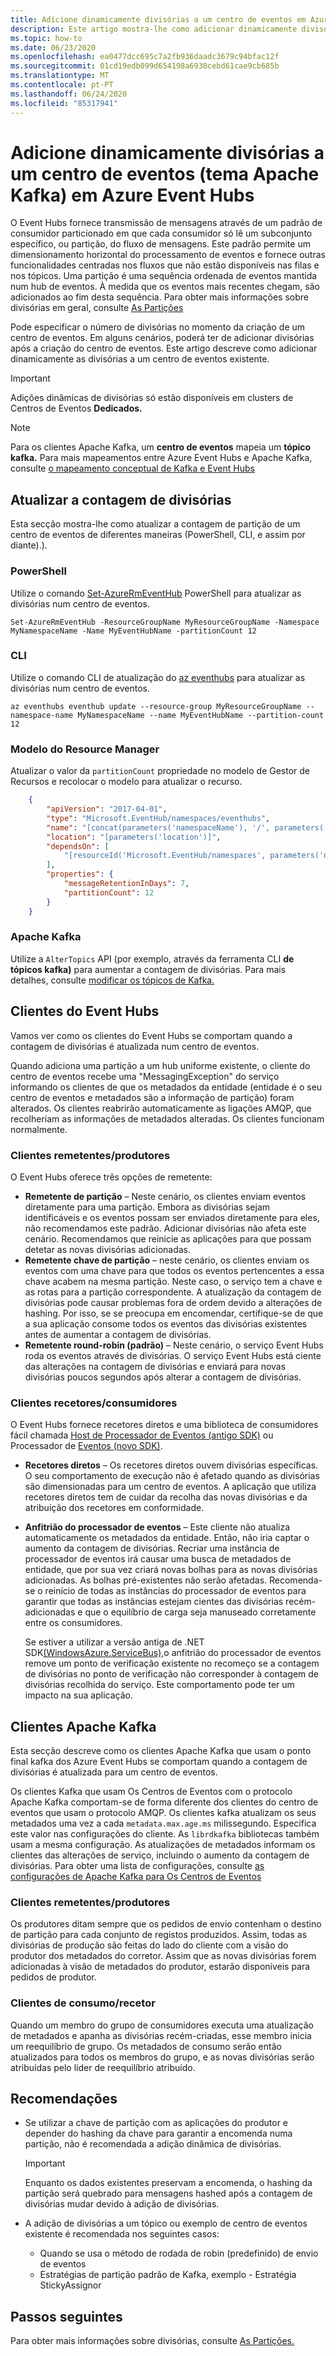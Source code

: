 ```yaml
---
title: Adicione dinamicamente divisórias a um centro de eventos em Azure Event Hubs
description: Este artigo mostra-lhe como adicionar dinamicamente divisórias a um centro de eventos em Azure Event Hubs.
ms.topic: how-to
ms.date: 06/23/2020
ms.openlocfilehash: ea0477dcc695c7a2fb936daadc3679c94bfac12f
ms.sourcegitcommit: 01cd19edb099d654198a6930cebd61cae9cb685b
ms.translationtype: MT
ms.contentlocale: pt-PT
ms.lasthandoff: 06/24/2020
ms.locfileid: "85317941"
---
```

# <a name="dynamically-add-partitions-to-an-event-hub-apache-kafka-topic-in-azure-event-hubs"></a>Adicione dinamicamente divisórias a um centro de eventos (tema Apache Kafka) em Azure Event Hubs
O Event Hubs fornece transmissão de mensagens através de um padrão de consumidor particionado em que cada consumidor só lê um subconjunto específico, ou partição, do fluxo de mensagens. Este padrão permite um dimensionamento horizontal do processamento de eventos e fornece outras funcionalidades centradas nos fluxos que não estão disponíveis nas filas e nos tópicos. Uma partição é uma sequência ordenada de eventos mantida num hub de eventos. À medida que os eventos mais recentes chegam, são adicionados ao fim desta sequência. Para obter mais informações sobre divisórias em geral, consulte [As Partições](event-hubs-scalability.md#partitions)

Pode especificar o número de divisórias no momento da criação de um centro de eventos. Em alguns cenários, poderá ter de adicionar divisórias após a criação do centro de eventos. Este artigo descreve como adicionar dinamicamente as divisórias a um centro de eventos existente. 

> [!IMPORTANT]
> Adições dinâmicas de divisórias só estão disponíveis em clusters de Centros de Eventos **Dedicados.**

> [!NOTE]
> Para os clientes Apache Kafka, um **centro de eventos** mapeia um **tópico kafka.** Para mais mapeamentos entre Azure Event Hubs e Apache Kafka, consulte [o mapeamento conceptual de Kafka e Event Hubs](event-hubs-for-kafka-ecosystem-overview.md#kafka-and-event-hub-conceptual-mapping)


## <a name="update-the-partition-count"></a>Atualizar a contagem de divisórias
Esta secção mostra-lhe como atualizar a contagem de partição de um centro de eventos de diferentes maneiras (PowerShell, CLI, e assim por diante).).

### <a name="powershell"></a>PowerShell
Utilize o comando [Set-AzureRmEventHub](/powershell/module/azurerm.eventhub/Set-AzureRmEventHub?view=azurermps-6.13.0) PowerShell para atualizar as divisórias num centro de eventos. 

```azurepowershell-interactive
Set-AzureRmEventHub -ResourceGroupName MyResourceGroupName -Namespace MyNamespaceName -Name MyEventHubName -partitionCount 12
```

### <a name="cli"></a>CLI
Utilize o comando CLI de atualização do [az eventhubs](/cli/azure/eventhubs/eventhub?view=azure-cli-latest#az-eventhubs-eventhub-update) para atualizar as divisórias num centro de eventos. 

```azurecli-interactive
az eventhubs eventhub update --resource-group MyResourceGroupName --namespace-name MyNamespaceName --name MyEventHubName --partition-count 12
```

### <a name="resource-manager-template"></a>Modelo do Resource Manager
Atualizar o valor da `partitionCount` propriedade no modelo de Gestor de Recursos e recolocar o modelo para atualizar o recurso. 

```json
    {
        "apiVersion": "2017-04-01",
        "type": "Microsoft.EventHub/namespaces/eventhubs",
        "name": "[concat(parameters('namespaceName'), '/', parameters('eventHubName'))]",
        "location": "[parameters('location')]",
        "dependsOn": [
            "[resourceId('Microsoft.EventHub/namespaces', parameters('namespaceName'))]"
        ],
        "properties": {
            "messageRetentionInDays": 7,
            "partitionCount": 12
        }
    }
```

### <a name="apache-kafka"></a>Apache Kafka
Utilize a `AlterTopics` API (por exemplo, através da ferramenta CLI **de tópicos kafka)** para aumentar a contagem de divisórias. Para mais detalhes, consulte [modificar os tópicos de Kafka.](http://kafka.apache.org/documentation/#basic_ops_modify_topic) 

## <a name="event-hubs-clients"></a>Clientes do Event Hubs
Vamos ver como os clientes do Event Hubs se comportam quando a contagem de divisórias é atualizada num centro de eventos. 

Quando adiciona uma partição a um hub uniforme existente, o cliente do centro de eventos recebe uma "MessagingException" do serviço informando os clientes de que os metadados da entidade (entidade é o seu centro de eventos e metadados são a informação de partição) foram alterados. Os clientes reabrirão automaticamente as ligações AMQP, que recolheriam as informações de metadados alteradas. Os clientes funcionam normalmente.

### <a name="senderproducer-clients"></a>Clientes remetentes/produtores
O Event Hubs oferece três opções de remetente:

- **Remetente de partição** – Neste cenário, os clientes enviam eventos diretamente para uma partição. Embora as divisórias sejam identificáveis e os eventos possam ser enviados diretamente para eles, não recomendamos este padrão. Adicionar divisórias não afeta este cenário. Recomendamos que reinicie as aplicações para que possam detetar as novas divisórias adicionadas. 
- **Remetente chave de partição** – neste cenário, os clientes enviam os eventos com uma chave para que todos os eventos pertencentes a essa chave acabem na mesma partição. Neste caso, o serviço tem a chave e as rotas para a partição correspondente. A atualização da contagem de divisórias pode causar problemas fora de ordem devido a alterações de hashing. Por isso, se se preocupa em encomendar, certifique-se de que a sua aplicação consome todos os eventos das divisórias existentes antes de aumentar a contagem de divisórias.
- **Remetente round-robin (padrão)** – Neste cenário, o serviço Event Hubs roda os eventos através de divisórias. O serviço Event Hubs está ciente das alterações na contagem de divisórias e enviará para novas divisórias poucos segundos após alterar a contagem de divisórias.

### <a name="receiverconsumer-clients"></a>Clientes recetores/consumidores
O Event Hubs fornece recetores diretos e uma biblioteca de consumidores fácil chamada [Host de Processador de Eventos (antigo SDK)](event-hubs-event-processor-host.md) ou Processador de [Eventos (novo SDK)](event-processor-balance-partition-load.md).

- **Recetores diretos** – Os recetores diretos ouvem divisórias específicas. O seu comportamento de execução não é afetado quando as divisórias são dimensionadas para um centro de eventos. A aplicação que utiliza recetores diretos tem de cuidar da recolha das novas divisórias e da atribuição dos recetores em conformidade.
- **Anfitrião do processador de eventos** – Este cliente não atualiza automaticamente os metadados da entidade. Então, não iria captar o aumento da contagem de divisórias. Recriar uma instância de processador de eventos irá causar uma busca de metadados de entidade, que por sua vez criará novas bolhas para as novas divisórias adicionadas. As bolhas pré-existentes não serão afetadas. Recomenda-se o reinício de todas as instâncias do processador de eventos para garantir que todas as instâncias estejam cientes das divisórias recém-adicionadas e que o equilíbrio de carga seja manuseado corretamente entre os consumidores.

    Se estiver a utilizar a versão antiga de .NET SDK[(WindowsAzure.ServiceBus),](https://www.nuget.org/packages/WindowsAzure.ServiceBus/)o anfitrião do processador de eventos remove um ponto de verificação existente no recomeço se a contagem de divisórias no ponto de verificação não corresponder à contagem de divisórias recolhida do serviço. Este comportamento pode ter um impacto na sua aplicação. 

## <a name="apache-kafka-clients"></a>Clientes Apache Kafka
Esta secção descreve como os clientes Apache Kafka que usam o ponto final kafka dos Azure Event Hubs se comportam quando a contagem de divisórias é atualizada para um centro de eventos. 

Os clientes Kafka que usam Os Centros de Eventos com o protocolo Apache Kafka comportam-se de forma diferente dos clientes do centro de eventos que usam o protocolo AMQP. Os clientes kafka atualizam os seus metadados uma vez a cada `metadata.max.age.ms` milissegundo. Especifica este valor nas configurações do cliente. As `librdkafka` bibliotecas também usam a mesma configuração. As atualizações de metadados informam os clientes das alterações de serviço, incluindo o aumento da contagem de divisórias. Para obter uma lista de configurações, consulte [as configurações de Apache Kafka para Os Centros de Eventos](https://github.com/Azure/azure-event-hubs-for-kafka/blob/master/CONFIGURATION.md)

### <a name="senderproducer-clients"></a>Clientes remetentes/produtores
Os produtores ditam sempre que os pedidos de envio contenham o destino de partição para cada conjunto de registos produzidos. Assim, todas as divisórias de produção são feitas do lado do cliente com a visão do produtor dos metadados do corretor. Assim que as novas divisórias forem adicionadas à visão de metadados do produtor, estarão disponíveis para pedidos de produtor.

### <a name="consumerreceiver-clients"></a>Clientes de consumo/recetor
Quando um membro do grupo de consumidores executa uma atualização de metadados e apanha as divisórias recém-criadas, esse membro inicia um reequilíbrio de grupo. Os metadados de consumo serão então atualizados para todos os membros do grupo, e as novas divisórias serão atribuídas pelo líder de reequilíbrio atribuído.

## <a name="recommendations"></a>Recomendações

- Se utilizar a chave de partição com as aplicações do produtor e depender do hashing da chave para garantir a encomenda numa partição, não é recomendada a adição dinâmica de divisórias. 

    > [!IMPORTANT]
    > Enquanto os dados existentes preservam a encomenda, o hashing da partição será quebrado para mensagens hashed após a contagem de divisórias mudar devido à adição de divisórias.
- A adição de divisórias a um tópico ou exemplo de centro de eventos existente é recomendada nos seguintes casos:
    - Quando se usa o método de rodada de robin (predefinido) de envio de eventos
     - Estratégias de partição padrão de Kafka, exemplo - Estratégia StickyAssignor


## <a name="next-steps"></a>Passos seguintes
Para obter mais informações sobre divisórias, consulte [As Partições.](event-hubs-scalability.md#partitions)

